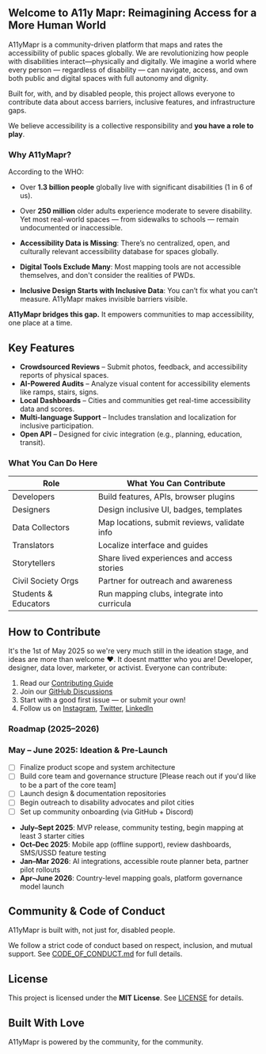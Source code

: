 ## Welcome to A11y Mapr: Reimagining Access for a More Human World

A11yMapr is a community-driven platform that maps and rates the accessibility of public spaces globally. We are revolutionizing how people with disabilities interact—physically and digitally. We imagine a world where every person — regardless of disability — can navigate, access, and own both public and digital spaces with full autonomy and dignity. 

Built for, with, and by disabled people, this project allows everyone to contribute data about access barriers, inclusive features, and infrastructure gaps.

We believe accessibility is a collective responsibility and **you have a role to play**.


### Why A11yMapr?

According to the WHO:
- Over **1.3 billion people** globally live with significant disabilities (1 in 6 of us).
- Over **250 million** older adults experience moderate to severe disability.
Yet most real-world spaces — from sidewalks to schools — remain undocumented or inaccessible.

- **Accessibility Data is Missing**: There’s no centralized, open, and culturally relevant accessibility database for spaces globally.
- **Digital Tools Exclude Many**: Most mapping tools are not accessible themselves, and don't consider the realities of PWDs.
- **Inclusive Design Starts with Inclusive Data**: You can’t fix what you can’t measure. A11yMapr makes invisible barriers visible.

**A11yMapr bridges this gap.** It empowers communities to map accessibility, one place at a time.

## Key Features

- **Crowdsourced Reviews** – Submit photos, feedback, and accessibility reports of physical spaces.
- **AI-Powered Audits** – Analyze visual content for accessibility elements like ramps, stairs, signs.
- **Local Dashboards** – Cities and communities get real-time accessibility data and scores.
- **Multi-language Support** – Includes translation and localization for inclusive participation.
- **Open API** – Designed for civic integration (e.g., planning, education, transit).

### What You Can Do Here

| Role                     | What You Can Contribute                     |
|--------------------------|---------------------------------------------|
| Developers               | Build features, APIs, browser plugins       |
| Designers                | Design inclusive UI, badges, templates      |
| Data Collectors          | Map locations, submit reviews, validate info|
| Translators              | Localize interface and guides               |
| Storytellers             | Share lived experiences and access stories  |
| Civil Society Orgs       | Partner for outreach and awareness          |
| Students & Educators     | Run mapping clubs, integrate into curricula |


## How to Contribute

It's the 1st of May 2025 so we're very much still in the ideation stage, and ideas are more than welcome ❤️.
It doesnt mattter who you are! Developer, designer, data lover, marketer, or activist. Everyone can contribute:
1. Read our [Contributing Guide](CONTRIBUTING.md)
2. Join our [GitHub Discussions]()
3. Start with a good first issue — or submit your own!
4. Follow us on [Instagram](https://instagram.com/a11ymapr), [Twitter](https://twitter.com/a11ymapr), [LinkedIn](https://linkedin.com/company/a11ymapr)

### Roadmap (2025–2026)

### **May – June 2025: Ideation & Pre-Launch**
- [ ] Finalize product scope and system architecture
- [ ] Build core team and governance structure [Please reach out if you'd like to be a part of the core team]
- [ ] Launch design & documentation repositories
- [ ] Begin outreach to disability advocates and pilot cities
- [ ] Set up community onboarding (via GitHub + Discord)

- **July–Sept 2025**: MVP release, community testing, begin mapping at least 3 starter cities
- **Oct–Dec 2025**: Mobile app (offline support), review dashboards, SMS/USSD feature testing
- **Jan–Mar 2026**: AI integrations, accessible route planner beta, partner pilot rollouts
- **Apr–June 2026**: Country-level mapping goals, platform governance model launch


## Community & Code of Conduct

A11yMapr is built with, not just for, disabled people.

We follow a strict code of conduct based on respect, inclusion, and mutual support. See [CODE_OF_CONDUCT.md](CODE_OF_CONDUCT.md) for full details.


## License

This project is licensed under the **MIT License**. See [LICENSE](LICENSE) for details.


## Built With Love

A11yMapr is powered by the community, for the community.  
